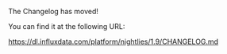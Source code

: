 The Changelog has moved!

You can find it at the following URL:

https://dl.influxdata.com/platform/nightlies/1.9/CHANGELOG.md
